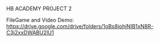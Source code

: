 HB ACADEMY PROJECT 2

FileGame and Video Demo: https://drive.google.com/drive/folders/1oBs8johjNIB1xN8R-C3j2xxDWABU2lU1
